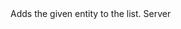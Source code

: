 <function name="AddEntity" parent="EntityList" type="classfunc">
	<description>
		Adds the given entity to the list.
	</description>
	<realm>Server</realm>
	<args>
		<arg name="entity" type="Entity"></arg>
	</args>
</function>